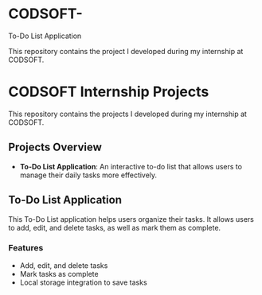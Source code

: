 # CODSOFT-
To-Do List Application

This repository contains the project I developed during my internship at CODSOFT. 

# CODSOFT Internship Projects

This repository contains the projects I developed during my internship at CODSOFT. 

## Projects Overview

- **To-Do List Application**: An interactive to-do list that allows users to manage their daily tasks more effectively.


## To-Do List Application

This To-Do List application helps users organize their tasks. It allows users to add, edit, and delete tasks, as well as mark them as complete.

### Features

- Add, edit, and delete tasks
- Mark tasks as complete
- Local storage integration to save tasks





